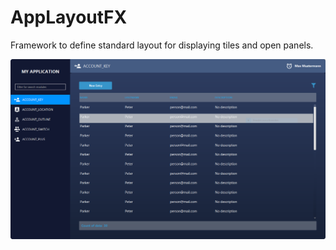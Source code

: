 # AppLayoutFX
Framework to define standard layout for displaying tiles and open panels.

![](https://github.com/chqu1012/AppLayoutFX/blob/master/build/DarkTableView2.PNG)
